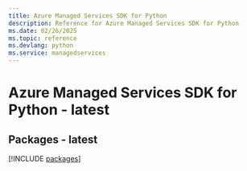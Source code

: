 ```yaml
---
title: Azure Managed Services SDK for Python
description: Reference for Azure Managed Services SDK for Python
ms.date: 02/26/2025
ms.topic: reference
ms.devlang: python
ms.service: managedservices
---
```

# Azure Managed Services SDK for Python - latest
## Packages - latest
[!INCLUDE [packages](managed-services-index.md)]